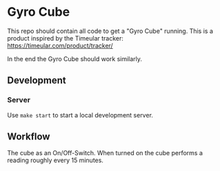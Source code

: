 # Gyro Cube

This repo should contain all code to get a "Gyro Cube" running.
This is a product inspired by the Timeular tracker: <https://timeular.com/product/tracker/>

In the end the Gyro Cube should work similarly.

## Development

### Server

Use `make start` to start a local development server.

## Workflow

The cube as an On/Off-Switch.
When turned on the cube performs a reading roughly every 15 minutes.
